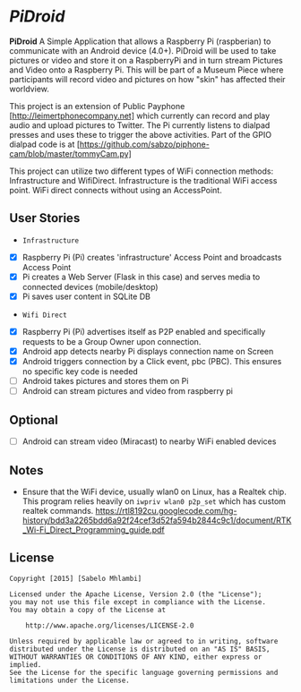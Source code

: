 # *PiDroid*

**PiDroid** A Simple Application that allows a Raspberry Pi (raspberian) to communicate with an Android device (4.0+). 
PiDroid will be used to take pictures or video and store it on a RaspberryPi and in turn stream Pictures and Video onto a Raspberry Pi.
This will be part of a Museum Piece where participants will record video and pictures on how "skin" has affected their worldview.


This project is an extension of Public Payphone [http://leimertphonecompany.net] which currently can record and play audio
and upload pictures to Twitter. The Pi currently listens to dialpad presses and uses these to trigger the above activities.
Part of the GPIO dialpad code is at [https://github.com/sabzo/piphone-cam/blob/master/tommyCam.py]

This project can utilize two different types of WiFi connection methods: Infrastructure and WifiDirect.
Infrastructure is the traditional WiFi access point. WiFi direct connects without using an AccessPoint.

## User Stories
* `Infrastructure`
* [x] Raspberry Pi (Pi) creates 'infrastructure' Access Point and broadcasts Access Point
* [x] Pi creates a Web Server (Flask in this case) and serves media to connected devices (mobile/desktop)
* [x] Pi saves user content in SQLite DB
* `Wifi Direct`
* [x] Raspberry Pi (Pi) advertises itself as P2P enabled and specifically requests to be a Group Owner upon connection.
* [x] Android app detects nearby Pi displays connection name on Screen
* [x] Android triggers connection by a Click event, pbc (PBC). This ensures no specific key code is needed
* [ ] Android takes pictures and stores them on Pi
* [ ] Android can stream pictures and video from raspberry pi

## Optional
* [ ] Android can stream video (Miracast) to nearby WiFi enabled devices

## Notes
- Ensure that the WiFi device, usually wlan0 on Linux, has a Realtek chip. 
This program relies heavily on `iwpriv wlan0 p2p_set` which has custom realtek commands.
https://rtl8192cu.googlecode.com/hg-history/bdd3a2265bdd6a92f24cef3d52fa594b2844c9c1/document/RTK_Wi-Fi_Direct_Programming_guide.pdf


## License

    Copyright [2015] [Sabelo Mhlambi]

    Licensed under the Apache License, Version 2.0 (the "License");
    you may not use this file except in compliance with the License.
    You may obtain a copy of the License at

        http://www.apache.org/licenses/LICENSE-2.0

    Unless required by applicable law or agreed to in writing, software
    distributed under the License is distributed on an "AS IS" BASIS,
    WITHOUT WARRANTIES OR CONDITIONS OF ANY KIND, either express or implied.
    See the License for the specific language governing permissions and
    limitations under the License.
